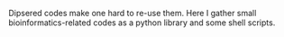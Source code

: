 Dipsered codes make one hard to re-use them. Here I gather small bioinformatics-related codes as a python library and some shell scripts.
